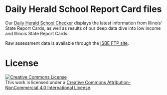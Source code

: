 Daily Herald School Report Card files
===============

Our [Daily Herald School Checker](http://reportcards.dailyherald.com) displays the latest information from Illinois' State Report Cards, as well as results of our deep data dive into low income and Illinois State Report Cards.

Raw assessment data is available through the [ISBE FTP site](ftp://ftp.isbe.net/SchoolReportCard/2015%20School%20Report%20Card/).

License
=======

<a rel="license" href="http://creativecommons.org/licenses/by-nc/4.0/"><img alt="Creative Commons License" style="border-width:0" src="https://i.creativecommons.org/l/by-nc/4.0/88x31.png" /></a><br />This work is licensed under a <a rel="license" href="http://creativecommons.org/licenses/by-nc/4.0/">Creative Commons Attribution-NonCommercial 4.0 International License</a>.
